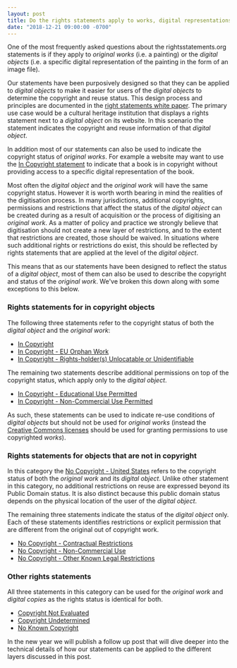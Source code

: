 ```yaml
---
layout: post
title: Do the rights statements apply to works, digital representations of works or both?
date: "2018-12-21 09:00:00 -0700"
---
```


One of the most frequently asked questions about the rightsstatements.org statements is if they apply to _original works_ (i.e. a painting) or the _digital objects_ (i.e. a specific digital representation of the painting in the form of an image file).

Our statements have been purposively designed so that they can be applied to _digital objects_ to make it easier for users of the _digital objects_ to determine the copyright and reuse status. This design process and principles are documented in the [right statements white paper](https://rightsstatements.org/en/documentation/rights-statements-white-paper/). The primary use case would be a cultural heritage institution that displays a rights statement next to a _digital object_ on its website. In this scenario the statement indicates the copyright and reuse information of that _digital object_.

In addition most of our statements can also be used to indicate the copyright status of _original works_. For example a website may want to use the [In Copyright statement](https://rightsstatements.org/vocab/InC/1.0/) to indicate that a book is in copyright without providing access to a specific digital representation of the book.

Most often the _digital object_ and the _original work_ will have the same copyright status. However it is worth worth bearing in mind the realities of the digitisation process. In many jurisdictions, additional copyrights, permissions and restrictions that affect the status of the _digital object_ can be created during as a result of acquisition or the process of digitising an _original work_. As a matter of policy and practice we strongly believe that digitisation should not create a new layer of restrictions, and to the extent that restrictions are created, those should be waived. In situations where such additional rights or restrictions do exist, this should be reflected by rights statements that are applied at the level of the _digital object_.

This means that as our statements have been designed to reflect the status of a _digital object_, most of them can also be used to describe the copyright and status of the _original work_. We've broken this down along with some exceptions to this below.

### Rights statements for in copyright objects

The following three statements refer to the copyright status of both the _digital object_ and the _original work_:

*   [In Copyright](https://rightsstatements.org/vocab/InC/1.0/)
*   [In Copyright - EU Orphan Work](https://rightsstatements.org/vocab/InC-OW-EU/1.0/)
*   [In Copyright - Rights-holder(s) Unlocatable or Unidentifiable](https://rightsstatements.org/vocab/InC-RUU/1.0/)

The remaining two statements describe additional permissions on top of the copyright status, which apply only to the _digital object_.

*   [In Copyright - Educational Use Permitted](https://rightsstatements.org/vocab/InC-EDU/1.0/)
*   [In Copyright - Non-Commercial Use Permitted](https://rightsstatements.org/vocab/InC-NC/1.0/)

As such, these statements can be used to indicate re-use conditions of _digital objects_ but should not be used for _original works_ (instead the [Creative Commons licenses](https://www.creativecommons.org/) should be used for granting permissions to use copyrighted _works_).

### Rights statements for objects that are not in copyright

In this category the [No Copyright - United States](https://rightsstatements.org/vocab/NoC-US/1.0/) refers to the copyright status of both the _original work_ and its _digital object_. Unlike other statement in this category, no additional restrictions on reuse are expressed beyond its Public Domain status. It is also distinct because this public domain status depends on the physical location of the user of the _digital object_.

The remaining three statements indicate the status of the _digital object_ only. Each of these statements identifies restrictions or explicit permission that are different from the original out of copyright work.

*   [No Copyright - Contractual Restrictions](https://rightsstatements.org/vocab/NoC-CR/1.0/)
*   [No Copyright - Non-Commercial Use](https://rightsstatements.org/vocab/NoC-NC/1.0/)
*   [No Copyright - Other Known Legal Restrictions](https://rightsstatements.org/vocab/NoC-OKLR/1.0/)

### Other rights statements

All three statements in this category can be used for the _original work_ and _digital copies_ as the rights status is identical for both.

*   [Copyright Not Evaluated](https://rightsstatements.org/vocab/CNE/1.0/)
*   [Copyright Undetermined](https://rightsstatements.org/vocab/UND/1.0/)
*   [No Known Copyright](https://rightsstatements.org/vocab/NKC/1.0/)

In the new year we will publish a follow up post that will dive deeper into the technical details of how our statements can be applied to the different layers discussed in this post.
